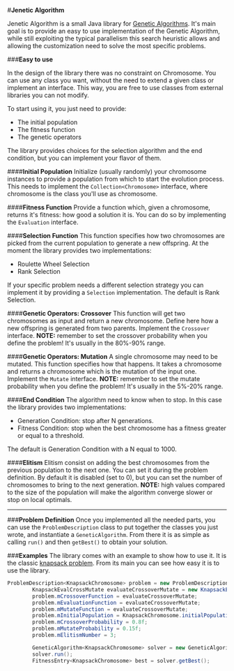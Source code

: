 #**Jenetic Algorithm**


Jenetic Algorithm is a small Java library for [Genetic Algorithms](https://en.wikipedia.org/wiki/Genetic_algorithm).
It's main goal is to provide an easy to use implementation of the Genetic Algorithm, while still exploiting the typical parallelism this search heuristic allows and allowing the customization need to solve the most specific problems.


###**Easy to use**

In the design of the library there was no constraint on Chromosome. You can use any class you want, without the need to extend a given class or implement an interface. This way, you are free to use classes from external libraries you can not modify.

To start using it, you just need to provide:

 - The initial population
 - The fitness function
 - The genetic operators

The library provides choices for the selection algorithm and the end condition, but you can implement your flavor of them. 

####**Initial Population**
Initialize (usually randomly) your chromosome instances to provide a population from which to start the evolution process. This needs to implement the  ```Collection<Chromosome>``` interface, where chromosome is the class you'll use as chromosome.

####**Fitness Function**
Provide a function which, given a chromosome, returns it's fitness: how good a solution it is. You can do so by implementing the ```Evaluation``` interface.

####**Selection Function**
This function specifies how two chromosomes are picked from the current population to generate a new offspring. At the moment the library provides two implementations:

 - Roulette Wheel Selection
 - Rank Selection

If your specific problem needs a different selection strategy you can implement it by providing a ```Selection``` implementation.
The default is Rank Selection.

####**Genetic Operators: Crossover**
This function will get two chromosomes as input and return a new chromosome. Define here how a new offspring is generated from two parents. Implement the ```Crossover``` interface.
**NOTE:** remember to set the crossover probability when you define the problem! It's usually in the 80%-90% range.

####**Genetic Operators: Mutation**
A single chromosome may need to be mutated. This function specifies how that happens. It takes a chromosome and returns a chromosome which is the mutation of the input one. Implement the ```Mutate``` interface.
**NOTE:** remember to set the mutate probability when you define the problem! It's usually in the 5%-20% range.

####**End Condition**
The algorithm need to know when to stop. In this case the library provides two implementations:

- Generation Condition: stop after N generations.
- Fitness Condition: stop when the best chromosome has a fitness greater or equal to a threshold.

The default is Generation Condition with a N equal to 1000.

####**Elitism**
Elitism consist on adding the best chromosomes from the previous population to the next one. You can set it during the problem definition. By default it is disabled (set to 0), but you can set the number of chromosomes to bring to the next generation.
**NOTE:** high values compared to the size of the population will make the algorithm converge slower or stop on local optimals.


----------

###**Problem Definition**
Once you implemented all the needed parts, you can use the ```ProblemDescription``` class to put together the classes you just wrote, and instantiate a ```GeneticAlgorithm```.
From there it is as simple as calling ```run()``` and then ```getBest()``` to obtain your solution.

###**Examples**
The library comes with an example to show how to use it. It is the classic [knapsack problem](https://en.wikipedia.org/wiki/Knapsack_problem).
From its main you can see how easy it is to use the library.

```java
ProblemDescription<KnapsackChromosome> problem = new ProblemDescription<KnapsackChromosome>();
		KnapsackEvalCrossMutate evaluateCrossoverMutate = new KnapsackEvalCrossMutate();
		problem.mCrossoverFunction = evaluateCrossoverMutate;
		problem.mEvaluationFunction = evaluateCrossoverMutate;
		problem.mMutateFunction = evaluateCrossoverMutate;
		problem.mInitialPopulation = KnapsackChromosome.initialPopulation(20);
		problem.mCrossoverProbability = 0.8f;
		problem.mMutateProbability = 0.15f;
		problem.mElitismNumber = 3;

		GeneticAlgorithm<KnapsackChromosome> solver = new GeneticAlgorithm<KnapsackChromosome>(problem);
		solver.run();
		FitnessEntry<KnapsackChromosome> best = solver.getBest();
```

